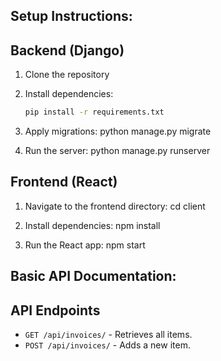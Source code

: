 ## Setup Instructions:

## Backend (Django)
1. Clone the repository

2. Install dependencies:
   ```bash
   pip install -r requirements.txt

3. Apply migrations:
   python manage.py migrate

4. Run the server:
   python manage.py runserver

## Frontend (React)
1. Navigate to the frontend directory:
   cd client

2. Install dependencies:
   npm install

3. Run the React app:
   npm start

## Basic API Documentation:
## API Endpoints

- `GET /api/invoices/` - Retrieves all items.
- `POST /api/invoices/` - Adds a new item.